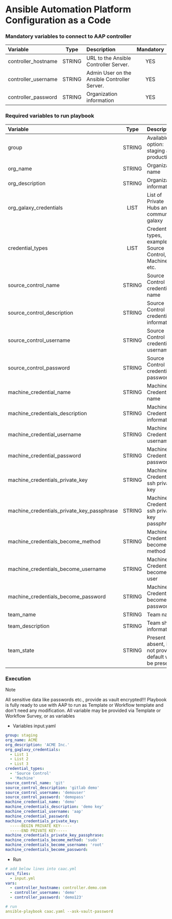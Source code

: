 # Ansible Automation Platform Configuration as a Code

### Mandatory variables to connect to AAP controller
| Variable               |  Type  | Description                                             | Mandatory |
|:-----------------------|:------:|:--------------------------------------------------------|:---------:|
| controller_hostname    | STRING | URL to the Ansible Controller Server.                   |    YES    |
| controller_username    | STRING | Admin User on the Ansible Controller Server.            |    YES    |
| controller_password    | STRING | Organization information                                |    YES    |

### Required variables to run playbook
| Variable                                   |  Type  | Description                                                | Mandatory |
|:-------------------------------------------|:------:|:-----------------------------------------------------------|:---------:|
| group                                      | STRING | Available option: staging and production                   |    YES    |
| org_name                                   | STRING | Organization name                                          |    YES    |
| org_description                            | STRING | Organization information                                   |    NO     |
| org_galaxy_credentials                     |  LIST  | List of Private Hubs and community galaxy                  |    YES    |
| credential_types                           |  LIST  | Credential types, example: Source Control, Machine etc.    |    YES    |
| source_control_name                        | STRING | Source Control credential name                             |    YES    |
| source_control_description                 | STRING | Source Control credential information                      |    NO     |
| source_control_username                    | STRING | Source Control credential username                         |    YES    |
| source_control_password                    | STRING | Source Control credential password                         |    YES    | 
| machine_credential_name                    | STRING | Machine Credential name                                    |    YES    | 
| machine_credentials_description            | STRING | Machine Credential information                             |    NO     | 
| machine_credential_username                | STRING | Machine Credential username                                |    YES    | 
| machine_credential_password                | STRING | Machine Credential password                                |    NO     | 
| machine_credentials_private_key            | STRING | Machine Credential ssh private key                         |    YES    | 
| machine_credentials_private_key_passphrase | STRING | Machine Credential ssh private key passphrase              |    NO     | 
| machine_credentials_become_method          | STRING | Machine Credential become method                           |    NO     | 
| machine_credentials_become_username        | STRING | Machine Credential become user                             |    NO     | 
| machine_credentials_become_password        | STRING | Machine Credential become password                         |    NO     |
| team_name                                  | STRING | Team name                                                  |    YES    |
| team_description                           | STRING | Team short information                                     |    NO     |
| team_state                                 | STRING | Present or absent, if not provided default will be present |    NO     |

### Execution
> [!NOTE] 
> All sensitive data like passwords etc., provide as vault encrypted!!!
> Playbook is fully ready to use with AAP to run as Template or Workflow template and don't need any modification.
> All variable may be provided via Template or Workflow Survey, or as variables

- Variables input.yaml
```yaml
group: staging
org_name: ACME
org_description: 'ACME Inc.'
org_gaglaxy_credentials:
  - List 1
  - List 2
  - List 3
credential_types:
  - 'Source Control'
  - 'Machine'
source_control_name: 'git'
source_control_description: 'gitlab demo'
source_control_username: 'demouser'
source_control_password: 'demopass'
machine_credential_name: 'demo'
machine_credentials_description: 'demo key'
machine_credential_username: 'aap'
machine_credential_password:
machine_credentials_private_key:
  -----BEGIN PRIVATE KEY-----
  -----END PRIVATE KEY-----
machine_credentials_private_key_passphrase:
machine_credentials_become_method: 'sudo'
machine_credentials_become_username: 'root'
machine_credentials_become_password:
```
- Run
```yaml
# add below lines into caac.yml
vars_files:
  - input.yml
vars:
  - controller_hostname: controller.demo.com
  - controller_username: 'demo'
  - controller_password: 'demo123'

# run
ansible-playbook caac.yaml --ask-vault-password
```

